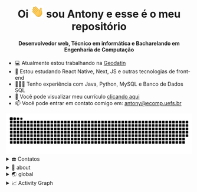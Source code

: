 <div align="center">
<h1 align="center">Oi <img width="35" src="https://github.com/1999AZZAR/1999AZZAR/blob/main/resources/img/waving.gif"> sou Antony e esse é o meu repositório</h1>
<h4 align="center">Desenvolvedor web, Técnico em informática e Bacharelando em Engenharia de Computação</h4>
</div>


- 💻 Atualmente estou trabalhando na <a href="https://github.com/geodatin">Geodatin</a>
- 🧐 Estou estudando React Native, Next, JS e outras tecnologias de front-end
- 👨🏽‍💻 Tenho experiência com Java, Python, MySQL e Banco de Dados SQL
- 📄 Você pode visualizar meu currículo <a href="">clicando aqui</a>
- 📫 Você pode entrar em contato comigo em: antony@ecomp.uefs.br

<div align="center">
  <a href="https://1999azzar.github.io/1999AZZAR/">
  <img  src="https://github.com/1999AZZAR/1999AZZAR/blob/main/resources/img/grid-snake.svg"
       alt="snake" /></a>
</div>

<details>
  <summary>☎️ Contatos</summary>
<div>
  <samp>
    <h2 align="center">😎 Você pode me encontrar em:</h2>
    <p align="center">
      <br/>
      <a href="www.linkedin.com/in/antonyoaraujo" target="blank"><img align="center"
         src="https://img.shields.io/badge/linkedin-%231DA1F2.svg?style=for-the-badge&logo=linkedin&logoColor=white"
         alt="azzar" height="30"/></a>      
      <a href="https://mailto:antony@ecomp.uefs.br" target="blank"><img align="center"
         src="https://img.shields.io/badge/gmail-EA4335.svg?style=for-the-badge&logo=gmail&logoColor=white"
         alt="azzar" height="30"/></a>
    </p>
    <!--
  <p align="center">
      <a href="https://instagram.com/azzar_budiyanto" target="blank"><img align="center"
         src="https://img.shields.io/badge/instagram-%23E4405F.svg?style=for-the-badge&logo=Instagram&logoColor=white"
         alt="azzar" height="30"/></a>
      <a href="https://wa.me/+6282232529804" target="blank"><img align="center"
         src="https://img.shields.io/badge/whatsapp-4B7F1.svg?style=for-the-badge&logo=whatsapp&logoColor=white"
         alt="azzar" height="30"/></a>
      <a href="https://twitter.com/siapa_hayosiapa" target="blank"><img align="center"
         src="https://img.shields.io/badge/twitter-1DA1F2.svg?style=for-the-badge&logo=twitter&logoColor=white"
         alt="azzar" height="30"/></a>
      <br>
    </p> -->
  </samp>
</div>
</details>

<details>
  <summary>🧮 about</summary>
<div>
<h2 align="center">🧮 About this Account</h2>
 <p align="center">
  <a href="github.com/1999AZZAR" target="blank"><img align="center" 
     src="https://badges.pufler.dev/visits/1999AZZAR/1999AZZAR?style=for-the-badge&color=e74c3c&logo=github&label=Spying+Counter"
     alt="spying counter" /></a>
  <a href="github.com/1999AZZAR" target="blank"><img align="center" 
     src="https://badges.pufler.dev/years/1999AZZAR/?style=for-the-badge&color=27a4fb&logo=github&label=Account+Age"
     alt="account age" /></a>
  </p>
  <p align="center">
  <a href="github.com/1999AZZAR" target="blank"><img align="center" 
     src="https://badges.pufler.dev/updated/1999AZZAR/1999AZZAR?style=for-the-badge&color=ff00b4&logo=github&label=Profile+Updated"
     alt="updated" /></a>
  <a href="github.com/1999AZZAR" target="blank"><img align="center" 
     src="https://badges.pufler.dev/repos/1999AZZAR/?style=for-the-badge&color=251ee7&logo=github&label=Public+Repos"
     alt="repos" /></a>
 </p>
</div>
</details>

<details>
  <summary>🌏 global</summary>
<div>
<h2 align="center"> Wanna learn more something about me? </h2>
</div>

  <summary>💻 GitHub Profile Stats</summary>
  <div>
    <h2 align="center"> 📊 Github stats </h2>
      <br/>
        <p align="center">
          <a href="https://github.com/antonyaraujo/">
          <img src="https://github-readme-stats.vercel.app/api/top-langs/?username=antonyaraujo&langs_count=6&theme=gruvbox&layout=compact&hide_border=true" alt="antonyaraujo :: Principais Linguagens de Programação" /></a>
        </p>
        <p align="center">
          <a href="https://github.com/antonyaraujo/">
          <img width="49.5%" src="https://github-readme-stats.vercel.app/api?username=antonyaraujo&show_icons=true&theme=gruvbox&hide_border=true" />
          <img width="49.5%" src="https://github-readme-streak-stats.herokuapp.com/?user=antonyaraujo&theme=gruvbox&hide_border=true" />
          </a>
       </p>
     <br>
  </div>    
</details>

<details>
  <summary>📈 Activity Graph</summary>
  <br/>
  <h2 align="center"> my current activity </h2>
<a href="https://github.com/ashutosh00710/github-readme-activity-graph"><img alt="azzar's Activity Graph" src="https://activity-graph.herokuapp.com/graph/?username=antonyaraujo&bg_color=000&color=fff&line=00E676&point=fff&hide_border=true" /></a>
</details>
